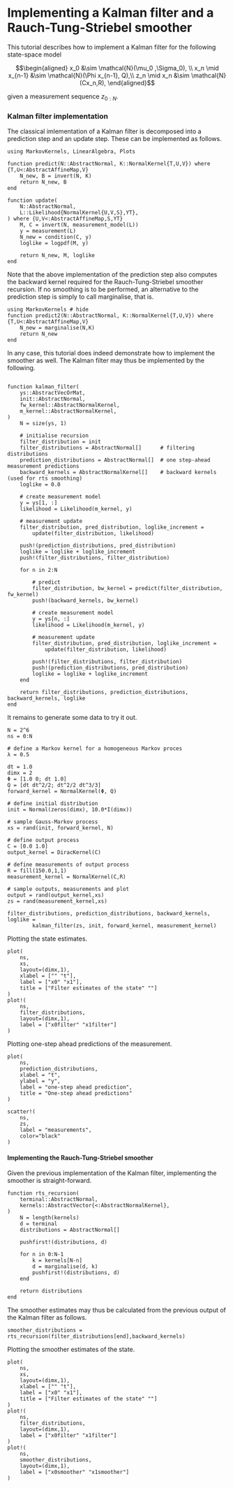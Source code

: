 # Implementing a Kalman filter and a Rauch-Tung-Striebel smoother

This tutorial describes how to implement a Kalman filter for the following state-space model

```math
\begin{aligned}
x_0 &\sim \mathcal{N}(\mu_0 ,\Sigma_0), \\
x_n \mid x_{n-1} &\sim \mathcal{N}(\Phi  x_{n-1}, Q),\\
z_n \mid x_n &\sim \mathcal{N}(Cx_n,R),
\end{aligned}
```
given a measurement sequence $z_{0:N}$.



### Kalman filter implementation
The classical imlementation of a Kalman filter is decomposed into a prediction step and an update step.
These can be implemented as follows.

```@example 2
using MarkovKernels, LinearAlgebra, Plots

function predict(N::AbstractNormal, K::NormalKernel{T,U,V}) where {T,U<:AbstractAffineMap,V}
    N_new, B = invert(N, K)
    return N_new, B
end

function update(
    N::AbstractNormal,
    L::Likelihood{NormalKernel{U,V,S},YT},
) where {U,V<:AbstractAffineMap,S,YT}
    M, C = invert(N, measurement_model(L))
    y = measurement(L)
    N_new = condition(C, y)
    loglike = logpdf(M, y)

    return N_new, M, loglike
end
```

Note that the above implementation of the prediction step also computes the backward kernel required for the Rauch-Tung-Striebel smoother recursion.
If no smoothing is to be performed, an alternative to the prediction step is simply to call marginalise, that is.

```@example
using MarkovKernels # hide
function predict2(N::AbstractNormal, K::NormalKernel{T,U,V}) where {T,U<:AbstractAffineMap,V}
    N_new = marginalise(N,K)
    return N_new
end
```
In any case, this tutorial does indeed demonstrate how to implement the smoother as well.
The Kalman filter may thus be implemented by the following.
```@example 2

function kalman_filter(
    ys::AbstractVecOrMat,
    init::AbstractNormal,
    fw_kernel::AbstractNormalKernel,
    m_kernel::AbstractNormalKernel,
)
    N = size(ys, 1)

    # initialise recursion
    filter_distribution = init
    filter_distributions = AbstractNormal[]      # filtering distributions
    prediction_distributions = AbstractNormal[]  # one step-ahead measurement predictions
    backward_kernels = AbstractNormalKernel[]    # backward kernels (used for rts smoothing)
    loglike = 0.0

    # create measurement model
    y = ys[1, :]
    likelihood = Likelihood(m_kernel, y)

    # measurement update
    filter_distribution, pred_distribution, loglike_increment =
        update(filter_distribution, likelihood)

    push!(prediction_distributions, pred_distribution)
    loglike = loglike + loglike_increment
    push!(filter_distributions, filter_distribution)

    for n in 2:N

        # predict
        filter_distribution, bw_kernel = predict(filter_distribution, fw_kernel)
        push!(backward_kernels, bw_kernel)

        # create measurement model
        y = ys[n, :]
        likelihood = Likelihood(m_kernel, y)

        # measurement update
        filter_distribution, pred_distribution, loglike_increment =
            update(filter_distribution, likelihood)

        push!(filter_distributions, filter_distribution)
        push!(prediction_distributions, pred_distribution)
        loglike = loglike + loglike_increment
    end

    return filter_distributions, prediction_distributions, backward_kernels, loglike
end
```

It remains to generate some data to try it out.

```@example 2
N = 2^6
ns = 0:N

# define a Markov kernel for a homogeneous Markov proces
λ = 0.5

dt = 1.0
dimx = 2
Φ = [1.0 0; dt 1.0]
Q = [dt dt^2/2; dt^2/2 dt^3/3]
forward_kernel = NormalKernel(Φ, Q)

# define initial distribution
init = Normal(zeros(dimx), 10.0*I(dimx))

# sample Gauss-Markov process
xs = rand(init, forward_kernel, N)

# define output process
C = [0.0 1.0]
output_kernel = DiracKernel(C)

# define measurements of output process
R = fill(150.0,1,1)
measurement_kernel = NormalKernel(C,R)

# sample outputs, measurements and plot
output = rand(output_kernel,xs)
zs = rand(measurement_kernel,xs)

filter_distributions, prediction_distributions, backward_kernels, loglike =
        kalman_filter(zs, init, forward_kernel, measurement_kernel)
```

Plotting the state estimates.

```@example 2
plot(
    ns,
    xs,
    layout=(dimx,1),
    xlabel = ["" "t"],
    label = ["x0" "x1"],
    title = ["Filter estimates of the state" ""]
)
plot!(
    ns,
    filter_distributions,
    layout=(dimx,1),
    label = ["x0filter" "x1filter"]
)
```

Plotting one-step ahead predictions of the measurement.

```@example 2
plot(
    ns,
    prediction_distributions,
    xlabel = "t",
    ylabel = "y",
    label = "one-step ahead prediction",
    title = "One-step ahead predictions"
)

scatter!(
    ns,
    zs,
    label = "measurements",
    color="black"
)
```

#### Implementing the Rauch-Tung-Striebel smoother

Given the previous implementation of the Kalman filter, implementing the smoother is straight-forward.
```@example 2
function rts_recursion(
    terminal::AbstractNormal,
    kernels::AbstractVector{<:AbstractNormalKernel},
)
    N = length(kernels)
    d = terminal
    distributions = AbstractNormal[]

    pushfirst!(distributions, d)

    for n in 0:N-1
        k = kernels[N-n]
        d = marginalise(d, k)
        pushfirst!(distributions, d)
    end

    return distributions
end
```

The smoother estimates may thus be calculated from the previous output of the Kalman filter as follows.
```@example 2
smoother_distributions = rts_recursion(filter_distributions[end],backward_kernels)
```

Plotting the smoother estimates of the state.

```@example 2
plot(
    ns,
    xs,
    layout=(dimx,1),
    xlabel = ["" "t"],
    label = ["x0" "x1"],
    title = ["Filter estimates of the state" ""]
)
plot!(
    ns,
    filter_distributions,
    layout=(dimx,1),
    label = ["x0filter" "x1filter"]
)
plot!(
    ns,
    smoother_distributions,
    layout=(dimx,1),
    label = ["x0smoother" "x1smoother"]
)
```

